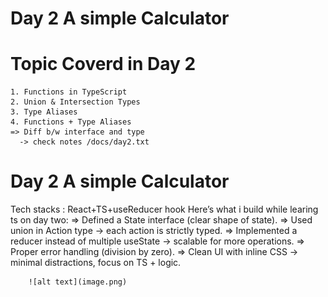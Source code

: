 

# Day 2 A simple Calculator 
  # Topic Coverd in Day 2 
    1. Functions in TypeScript
    2. Union & Intersection Types
    3. Type Aliases
    4. Functions + Type Aliases
    => Diff b/w interface and type
      -> check notes /docs/day2.txt

# Day 2 A simple Calculator 
  Tech stacks : React+TS+useReducer hook
    Here’s what i build while learing ts on day two:
        => Defined a State interface (clear shape of state).
        => Used union in Action type → each action is strictly typed.
        => Implemented a reducer instead of multiple useState → scalable for more operations.
        => Proper error handling (division by zero).
        => Clean UI with inline CSS → minimal distractions, focus on TS + logic.

        ![alt text](image.png)


